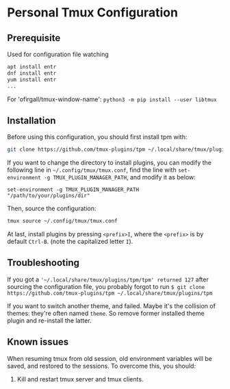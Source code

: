 # Personal Tmux Configuration

## Prerequisite

Used for configuration file watching
```bash
apt install entr
dnf install entr
yum install entr
...
```
For 'ofirgall/tmux-window-name': `python3 -m pip install --user libtmux`

## Installation

Before using this configuration, you should first install tpm with:
```bash
git clone https://github.com/tmux-plugins/tpm ~/.local/share/tmux/plugins/tpm
```
If you want to change the directory to install plugins, you can modify the following line in
`~/.config/tmux/tmux.conf`, find the line with `set-environment -g TMUX_PLUGIN_MANAGER_PATH`,
and modify it as below:
```tmux
set-environment -g TMUX_PLUGIN_MANAGER_PATH "/path/to/your/plugins/dir"
```
Then, source the configuration:
```bash
tmux source ~/.config/tmux/tmux.conf
```
At last, install plugins by pressing `<prefix>I`, where the `<prefix>` is by
default `Ctrl-B`. (note the capitalized letter `I`).


## Troubleshooting

If you got a `'~/.local/share/tmux/plugins/tpm/tpm' returned 127` after sourcing the configuration file, you
probably forgot to run `$ git clone https://github.com/tmux-plugins/tpm ~/.local/share/tmux/plugins/tpm`

If you want to switch another theme, and failed. Maybe it's the collision of
themes: they're often named `theme`. So remove former installed theme plugin
and re-install the latter.

## Known issues

When resuming tmux from old session, old environment variables will be saved, and restored to
the sessions. To overcome this, you should:

1. Kill and restart tmux server and tmux clients.
